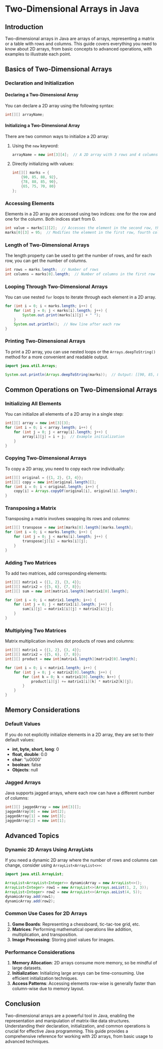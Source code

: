 # Two-Dimensional Arrays in Java

## Introduction

Two-dimensional arrays in Java are arrays of arrays, representing a matrix or a table with rows and columns. This guide covers everything you need to know about 2D arrays, from basic concepts to advanced operations, with examples to illustrate each point.

## Basics of Two-Dimensional Arrays

### Declaration and Initialization

#### Declaring a Two-Dimensional Array

You can declare a 2D array using the following syntax:

```java
int[][] arrayName;
```

#### Initializing a Two-Dimensional Array

There are two common ways to initialize a 2D array:

1. Using the `new` keyword:

    ```java
    arrayName = new int[3][4];  // A 2D array with 3 rows and 4 columns
    ```

2. Directly initializing with values:

    ```java
    int[][] marks = {
        {90, 85, 88, 92},
        {78, 88, 85, 90},
        {65, 75, 70, 80}
    };
    ```

### Accessing Elements

Elements in a 2D array are accessed using two indices: one for the row and one for the column. Both indices start from 0.

```java
int value = marks[1][2];  // Accesses the element in the second row, third column
marks[0][3] = 95;  // Modifies the element in the first row, fourth column
```

### Length of Two-Dimensional Arrays

The length property can be used to get the number of rows, and for each row, you can get the number of columns.

```java
int rows = marks.length;  // Number of rows
int columns = marks[0].length;  // Number of columns in the first row
```

### Looping Through Two-Dimensional Arrays

You can use nested `for` loops to iterate through each element in a 2D array.

```java
for (int i = 0; i < marks.length; i++) {
    for (int j = 0; j < marks[i].length; j++) {
        System.out.print(marks[i][j] + " ");
    }
    System.out.println();  // New line after each row
}
```

### Printing Two-Dimensional Arrays

To print a 2D array, you can use nested loops or the `Arrays.deepToString()` method for a more convenient and readable output.

```java
import java.util.Arrays;

System.out.println(Arrays.deepToString(marks));  // Output: [[90, 85, 88, 92], [78, 88, 85, 90], [65, 75, 70, 80]]
```

## Common Operations on Two-Dimensional Arrays

### Initializing All Elements

You can initialize all elements of a 2D array in a single step:

```java
int[][] array = new int[3][3];
for (int i = 0; i < array.length; i++) {
    for (int j = 0; j < array[i].length; j++) {
        array[i][j] = i + j;  // Example initialization
    }
}
```

### Copying Two-Dimensional Arrays

To copy a 2D array, you need to copy each row individually:

```java
int[][] original = {{1, 2}, {3, 4}};
int[][] copy = new int[original.length][];
for (int i = 0; i < original.length; i++) {
    copy[i] = Arrays.copyOf(original[i], original[i].length);
}
```

### Transposing a Matrix

Transposing a matrix involves swapping its rows and columns:

```java
int[][] transpose = new int[marks[0].length][marks.length];
for (int i = 0; i < marks.length; i++) {
    for (int j = 0; j < marks[i].length; j++) {
        transpose[j][i] = marks[i][j];
    }
}
```

### Adding Two Matrices

To add two matrices, add corresponding elements:

```java
int[][] matrix1 = {{1, 2}, {3, 4}};
int[][] matrix2 = {{5, 6}, {7, 8}};
int[][] sum = new int[matrix1.length][matrix1[0].length];

for (int i = 0; i < matrix1.length; i++) {
    for (int j = 0; j < matrix1[i].length; j++) {
        sum[i][j] = matrix1[i][j] + matrix2[i][j];
    }
}
```

### Multiplying Two Matrices

Matrix multiplication involves dot products of rows and columns:

```java
int[][] matrix1 = {{1, 2}, {3, 4}};
int[][] matrix2 = {{5, 6}, {7, 8}};
int[][] product = new int[matrix1.length][matrix2[0].length];

for (int i = 0; i < matrix1.length; i++) {
    for (int j = 0; j < matrix2[0].length; j++) {
        for (int k = 0; k < matrix1[0].length; k++) {
            product[i][j] += matrix1[i][k] * matrix2[k][j];
        }
    }
}
```

## Memory Considerations

### Default Values

If you do not explicitly initialize elements in a 2D array, they are set to their default values:

- **int, byte, short, long**: 0
- **float, double**: 0.0
- **char**: '\u0000'
- **boolean**: false
- **Objects**: null

### Jagged Arrays

Java supports jagged arrays, where each row can have a different number of columns:

```java
int[][] jaggedArray = new int[3][];
jaggedArray[0] = new int[2];
jaggedArray[1] = new int[3];
jaggedArray[2] = new int[1];
```

## Advanced Topics

### Dynamic 2D Arrays Using ArrayLists

If you need a dynamic 2D array where the number of rows and columns can change, consider using `ArrayList<ArrayList<>>`:

```java
import java.util.ArrayList;

ArrayList<ArrayList<Integer>> dynamicArray = new ArrayList<>();
ArrayList<Integer> row1 = new ArrayList<>(Arrays.asList(1, 2, 3));
ArrayList<Integer> row2 = new ArrayList<>(Arrays.asList(4, 5));
dynamicArray.add(row1);
dynamicArray.add(row2);
```

### Common Use Cases for 2D Arrays

1. **Game Boards**: Representing a chessboard, tic-tac-toe grid, etc.
2. **Matrices**: Performing mathematical operations like addition, multiplication, and transposition.
3. **Image Processing**: Storing pixel values for images.

### Performance Considerations

1. **Memory Allocation**: 2D arrays consume more memory, so be mindful of large datasets.
2. **Initialization**: Initializing large arrays can be time-consuming. Use efficient initialization techniques.
3. **Access Patterns**: Accessing elements row-wise is generally faster than column-wise due to memory layout.

## Conclusion

Two-dimensional arrays are a powerful tool in Java, enabling the representation and manipulation of matrix-like data structures. Understanding their declaration, initialization, and common operations is crucial for effective Java programming. This guide provides a comprehensive reference for working with 2D arrays, from basic usage to advanced techniques.